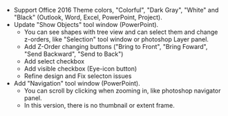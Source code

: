 ﻿- Support Office 2016 Theme colors, "Colorful", "Dark Gray", "White" and "Black" (Outlook, Word, Excel, PowerPoint, Project).
- Update "Show Objects" tool window (PowerPoint).
  - You can see shapes with tree view and can select them and change z-orders, like "Selection" tool window or  photoshop Layer panel.
  - Add Z-Order changing buttons ("Bring to Front", "Bring Foward", "Send Backward", "Send to Back")
  - Add select checkbox 
  - Add visible checkbox (Eye-icon button) 
  - Refine design and Fix selecton issues
- Add "Navigation" tool window (PowerPoint).
  - You can scroll by clicking when zooming in, like photoshop navigator panel.
  - In this version, there is no thumbnail or extent frame.
